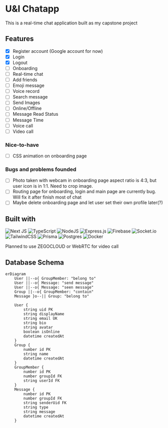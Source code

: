 # U&I Chatapp

This is a real-time chat application built as my capstone project

## Features

- [x] Register account (Google account for now)
- [x] Login
- [x] Logout
- [ ] Onboarding
- [ ] Real-time chat
- [ ] Add friends
- [ ] Emoji message
- [ ] Voice record
- [ ] Search message
- [ ] Send Images
- [ ] Online/Offline
- [ ] Message Read Status
- [ ] Message Time
- [ ] Voice call
- [ ] Video call

### Nice-to-have

- [ ] CSS animation on onboarding page

### Bugs and problems founded

- [ ] Photo taken with webcam in onboarding page aspect ratio is 4:3, but user icon is in 1:1. Need to crop image.
- [ ] Routing page for onboarding, login and main page are currently bug. Will fix it after finish most of chat
- [ ] Maybe delete onboarding page and let user set their own profile later(?)

## Built with

![Next JS](https://img.shields.io/badge/Next-black?style=for-the-badge&logo=next.js&logoColor=white) ![TypeScript](https://img.shields.io/badge/typescript-%23007ACC.svg?style=for-the-badge&logo=typescript&logoColor=white) ![NodeJS](https://img.shields.io/badge/node.js-6DA55F?style=for-the-badge&logo=node.js&logoColor=white) ![Express.js](https://img.shields.io/badge/express.js-%23404d59.svg?style=for-the-badge&logo=express&logoColor=%2361DAFB) ![Firebase](https://img.shields.io/badge/firebase-%23039BE5.svg?style=for-the-badge&logo=firebase) ![Socket.io](https://img.shields.io/badge/Socket.io-black?style=for-the-badge&logo=socket.io&badgeColor=010101) ![TailwindCSS](https://img.shields.io/badge/tailwindcss-%2338B2AC.svg?style=for-the-badge&logo=tailwind-css&logoColor=white) ![Prisma](https://img.shields.io/badge/Prisma-3982CE?style=for-the-badge&logo=Prisma&logoColor=white) ![Postgres](https://img.shields.io/badge/postgres-%23316192.svg?style=for-the-badge&logo=postgresql&logoColor=white) ![Docker](https://img.shields.io/badge/docker-%230db7ed.svg?style=for-the-badge&logo=docker&logoColor=white)

Planned to use ZEGOCLOUD or WebRTC for video call

## Database Schema

```mermaid
erDiagram
    User ||--o{ GroupMember: "belong to"
    User ||--o{ Message: "send message"
    User ||--o{ Message: "seen message"
    Group ||--o{ GroupMember: "contain"
    Message }o--|| Group: "belong to"

    User {
        string uid PK
        string displayName
        string email UK
        string bio
        string avatar
        boolean isOnline
        datetime createdAt
    }
    Group {
        number id PK
        string name
        datetime createdAt
    }
    GroupMember {
        number id PK
        number groupId FK
        string userId FK
    }
    Message {
        number id PK
        number groupId FK
        string senderUid FK
        string type
        string message
        datetime createdAt
    }
```
